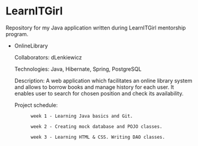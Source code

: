# LearnITGirl

Repository for my Java application written during LearnITGirl mentorship program.

- OnlineLibrary
  
  Collaborators: dLenkiewicz

	Technologies: Java, Hibernate, Spring, PostgreSQL
		
	Description: A web application which facilitates an online library system and allows to borrow books and manage history for each user. It enables user to search for chosen position and check its availability.
		
	Project schedule:

			week 1 - Learning Java basics and Git.

			week 2 - Creating mock database and POJO classes.

			week 3 - Learning HTML & CSS. Writing DAO classes.
